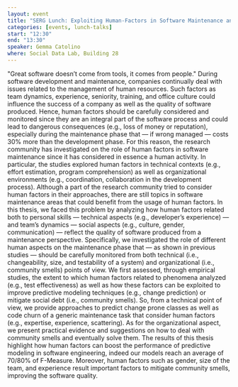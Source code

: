 ```yaml
---
layout: event
title: "SERG Lunch: Exploiting Human-Factors in Software Maintenance and Evolution"
categories: [events, lunch-talks]
start: "12:30"
end: "13:30"
speaker: Gemma Catolino
where: Social Data Lab, Building 28
---
```


"Great software doesn’t come from tools, it comes from people."
During software development and maintenance, companies continually deal with issues related to the management of human resources. Such factors as team dynamics, experience, seniority, training, and office culture could influence the success of a company as well as the quality of software produced. Hence, human factors should be carefully considered and monitored since they are an integral part of the software process and could lead to dangerous consequences (e.g., loss of money or reputation), especially during the maintenance phase that — if wrong managed — costs 30% more than the development phase.
For this reason, the research community has investigated on the role of human factors in software maintenance since it has considered in essence a human activity. In particular, the studies explored human factors in technical contexts (e.g., effort estimation, program comprehension) as well as organizational environments (e.g., coordination, collaboration in the development process). Although a part of the research community tried to consider human factors in their approaches, there are still topics in software maintenance areas that could benefit from the usage of human factors.
In this thesis, we faced this problem by analyzing how human factors related both to personal skills — technical aspects (e.g., developer’s experience) — and team’s dynamics — social aspects (e.g., culture, gender, communication) — reflect the quality of software produced from a maintenance perspective. Specifically, we investigated the role of different human aspects on the maintenance phase that — as shown in previous studies — should be carefully monitored from both technical (i.e., changeability, size, and testability of a system) and organizational (i.e., community smells) points of view.
We first assessed, through empirical studies, the extent to which human factors related to phenomena analyzed (e.g., test effectiveness) as well as how these factors can be exploited to improve predictive modeling techniques (e.g., change prediction) or mitigate social debt (i.e., community smells). So, from a technical point of view, we provide approaches to predict change prone classes as well as code churn of a generic maintenance task that consider human factors (e.g., expertise, experience, scattering). As for the organizational aspect, we present practical evidence and suggestions on how to deal with community smells and eventually solve them.
The results of this thesis highlight how human factors can boost the performance of predictive modeling in software engineering, indeed our models reach an average of 70/80% of F-Measure. Moreover, human factors such as gender, size of the team, and experience result important factors to mitigate community smells, improving the software quality.
